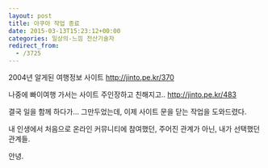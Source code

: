 ```yaml
---
layout: post
title: 아쿠아 작업 종료
date: 2015-03-13T15:23:12+00:00
categories: 일상의-느낌 전산기술자
redirect_from:
  - /3725
---
```


2004년 알게된 여행정보 사이트 <a href="http://jinto.pe.kr/370">http://jinto.pe.kr/370</a>

나중에 빠이여행 가서는 사이트 주인장하고 친해지고.. <a href="http://jinto.pe.kr/483">http://jinto.pe.kr/483</a>

결국 일을 함께 하다가... 그만두었는데, 이제 사이트 문을 닫는 작업을 도와드렸다.

내 인생에서 처음으로 온라인 커뮤니티에 참여했던, 주어진 관계가 아닌, 내가 선택했던 관계들.

안녕.
